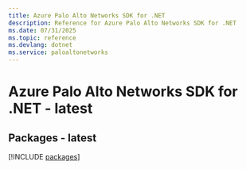 ```yaml
---
title: Azure Palo Alto Networks SDK for .NET
description: Reference for Azure Palo Alto Networks SDK for .NET
ms.date: 07/31/2025
ms.topic: reference
ms.devlang: dotnet
ms.service: paloaltonetworks
---
```

# Azure Palo Alto Networks SDK for .NET - latest
## Packages - latest
[!INCLUDE [packages](palo-alto-networks-index.md)]